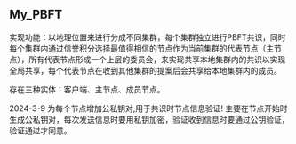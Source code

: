  ## My_PBFT

实现功能：以地理位置来进行分成不同集群，每个集群独立进行PBFT共识，同时每个集群内通过信誉积分选择最值得相信的节点作为当前集群的代表节点（主节点），所有代表节点形成一个上层的委员会，来实现共享本地集群内的共识以实现全局共享，每个代表节点在收到其他集群的提案后会共享给本地集群内的成员。

存在三种实体：客户端、主节点、成员节点。



2024-3-9 为每个节点增加公私钥对,用于共识时节点信息验证! 主要在节点开始时生成公私钥对，每次发送信息时要用私钥加密，验证收到信息时要通过公钥验证，验证通过才同意。